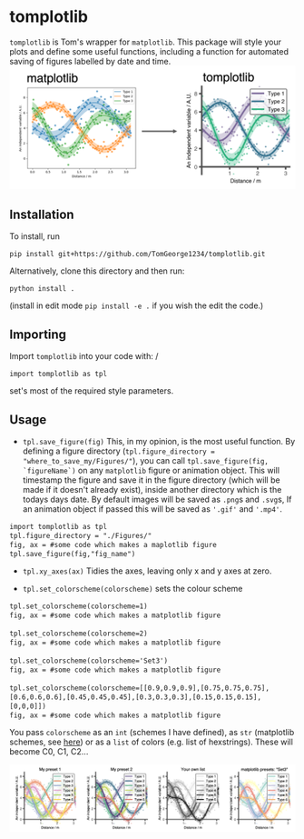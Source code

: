 # tomplotlib

`tomplotlib` is Tom's wrapper for `matplotlib`. 
This package will style your plots and define some useful functions, including a function for automated saving of figures labelled by date and time. 
<img src="./readmefigures/tomplotlib.png" width="600">

## Installation
To install, run
```
pip install git+https://github.com/TomGeorge1234/tomplotlib.git
```
Alternatively, clone this directory and then run:
```
python install .
```
(install in edit mode `pip install -e .` if you wish the edit the code.)

## Importing 
Import ```tomplotlib``` into your code with: /
```
import tomplotlib as tpl 
```
set's most of the required style parameters. 

## Usage

* ```tpl.save_figure(fig)```
This, in my opinion, is the most useful function. By defining a figure directory (```tpl.figure_directory = "where_to_save_my/Figures/"```), you can call ```tpl.save_figure(fig, `figureName`)``` on any `matplotlib` figure or animation object. This will timestamp the figure and save it in the figure directory (which will be made if it doesn't already exist), inside another directory which is the todays days date. By default images will be saved as `.png`s and `.svg`s, If an animation object if passed this will be saved as `'.gif'` and `'.mp4'`. 

```
import tomplotlib as tpl 
tpl.figure_directory = "./Figures/"
fig, ax = #some code which makes a maplotlib figure
tpl.save_figure(fig,"fig_name")
```






* ```tpl.xy_axes(ax)``` 
Tidies the axes, leaving only x and y axes at zero. 


* ```tpl.set_colorscheme(colorscheme)``` sets the colour scheme
```
tpl.set_colorscheme(colorscheme=1)
fig, ax = #some code which makes a matplotlib figure

tpl.set_colorscheme(colorscheme=2)
fig, ax = #some code which makes a matplotlib figure

tpl.set_colorscheme(colorscheme='Set3')
fig, ax = #some code which makes a matplotlib figure

tpl.set_colorscheme(colorscheme=[[0.9,0.9,0.9],[0.75,0.75,0.75],[0.6,0.6,0.6],[0.45,0.45,0.45],[0.3,0.3,0.3],[0.15,0.15,0.15],[0,0,0]])
fig, ax = #some code which makes a matplotlib figure
```
You pass ```colorscheme``` as an ```int``` (schemes I have defined), as ```str``` (matplotlib schemes, see [here](https://matplotlib.org/stable/tutorials/colors/colormaps.html)) or as a ```list``` of colors (e.g. list of hexstrings). These will become C0, C1, C2...

<img src="./readmefigures/colorschemes.png">


